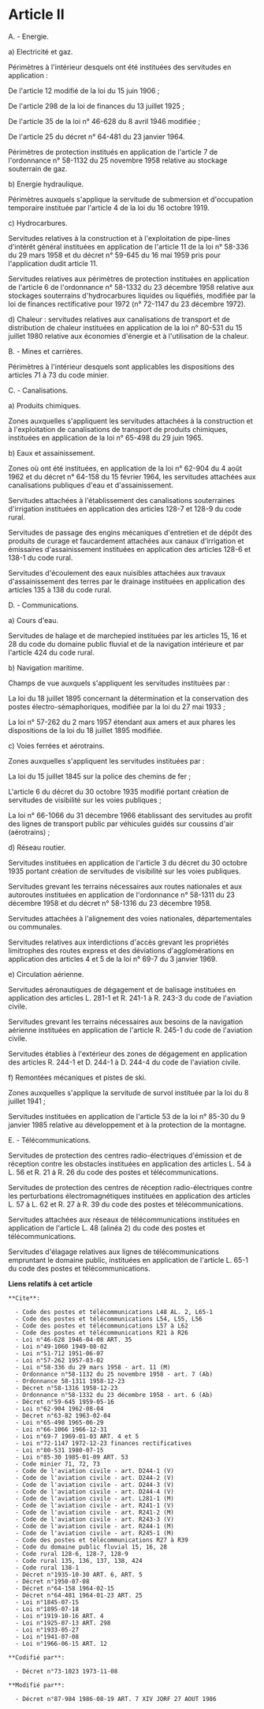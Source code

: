 # Article II

A. - Energie.

a) Electricité et gaz.

Périmètres à l'intérieur desquels ont été instituées des servitudes en application :

De l'article 12 modifié de la loi du 15 juin 1906 ;

De l'article 298 de la loi de finances du 13 juillet 1925 ;

De l'article 35 de la loi n° 46-628 du 8 avril 1946 modifiée ;

De l'article 25 du décret n° 64-481 du 23 janvier 1964.

Périmètres de protection institués en application de l'article 7 de l'ordonnance n° 58-1132 du 25 novembre 1958 relative au
stockage souterrain de gaz.

b) Energie hydraulique.

Périmètres auxquels s'applique la servitude de submersion et d'occupation temporaire instituée par l'article 4 de la loi du
16 octobre 1919.

c) Hydrocarbures.

Servitudes relatives à la construction et à l'exploitation de pipe-lines d'intérêt général instituées en application de
l'article 11 de la loi n° 58-336 du 29 mars 1958 et du décret n° 59-645 du 16 mai 1959 pris pour l'application dudit article
11.

Servitudes relatives aux périmètres de protection instituées en application de l'article 6 de l'ordonnance n° 58-1332 du 23
décembre 1958 relative aux stockages souterrains d'hydrocarbures liquides ou liquéfiés, modifiée par la loi de finances
rectificative pour 1972 (n° 72-1147 du 23 décembre 1972).

d) Chaleur : servitudes relatives aux canalisations de transport et de distribution de chaleur instituées en application de
la loi n° 80-531 du 15 juillet 1980 relative aux économies d'énergie et à l'utilisation de la chaleur.

B. - Mines et carrières.

Périmètres à l'intérieur desquels sont applicables les dispositions des articles 71 à 73 du code minier.

C. - Canalisations.

a) Produits chimiques.

Zones auxquelles s'appliquent les servitudes attachées à la construction et à l'exploitation de canalisations de transport de
produits chimiques, instituées en application de la loi n° 65-498 du 29 juin 1965.

b) Eaux et assainissement.

Zones où ont été instituées, en application de la loi n° 62-904 du 4 août 1962 et du décret n° 64-158 du 15 février 1964, les
servitudes attachées aux canalisations publiques d'eau et d'assainissement.

Servitudes attachées à l'établissement des canalisations souterraines d'irrigation instituées en application des articles
128-7 et 128-9 du code rural.

Servitudes de passage des engins mécaniques d'entretien et de dépôt des produits de curage et faucardement attachées aux
canaux d'irrigation et émissaires d'assainissement instituées en application des articles 128-6 et 138-1 du code rural.

Servitudes d'écoulement des eaux nuisibles attachées aux travaux d'assainissement des terres par le drainage instituées en
application des articles 135 à 138 du code rural.

D. - Communications.

a) Cours d'eau.

Servitudes de halage et de marchepied instituées par les articles 15, 16 et 28 du code du domaine public fluvial et de la
navigation intérieure et par l'article 424 du code rural.

b) Navigation maritime.

Champs de vue auxquels s'appliquent les servitudes instituées par :

La loi du 18 juillet 1895 concernant la détermination et la conservation des postes électro-sémaphoriques, modifiée par la
loi du 27 mai 1933 ;

La loi n° 57-262 du 2 mars 1957 étendant aux amers et aux phares les dispositions de la loi du 18 juillet 1895 modifiée.

c) Voies ferrées et aérotrains.

Zones auxquelles s'appliquent les servitudes instituées par :

La loi du 15 juillet 1845 sur la police des chemins de fer ;

L'article 6 du décret du 30 octobre 1935 modifié portant création de servitudes de visibilité sur les voies publiques ;

La loi n° 66-1066 du 31 décembre 1966 établissant des servitudes au profit des lignes de transport public par véhicules
guidés sur coussins d'air (aérotrains) ;

d) Réseau routier.

Servitudes instituées en application de l'article 3 du décret du 30 octobre 1935 portant création de servitudes de visibilité
sur les voies publiques.

Servitudes grevant les terrains nécessaires aux routes nationales et aux autoroutes instituées en application de l'ordonnance
n° 58-1311 du 23 décembre 1958 et du décret n° 58-1316 du 23 décembre 1958.

Servitudes attachées à l'alignement des voies nationales, départementales ou communales.

Servitudes relatives aux interdictions d'accès grevant les propriétés limitrophes des routes express et des déviations
d'agglomérations en application des articles 4 et 5 de la loi n° 69-7 du 3 janvier 1969.

e) Circulation aérienne.

Servitudes aéronautiques de dégagement et de balisage instituées en application des articles L. 281-1 et R. 241-1 à R. 243-3
du code de l'aviation civile.

Servitudes grevant les terrains nécessaires aux besoins de la navigation aérienne instituées en application de l'article R.
245-1 du code de l'aviation civile.

Servitudes établies à l'extérieur des zones de dégagement en application des articles R. 244-1 et D. 244-1 à D. 244-4 du code
de l'aviation civile.

f) Remontées mécaniques et pistes de ski.

Zones auxquelles s'applique la servitude de survol instituée par la loi du 8 juillet 1941 ;

Servitudes instituées en application de l'article 53 de la loi n° 85-30 du 9 janvier 1985 relative au développement et à la
protection de la montagne.

E. - Télécommunications.

Servitudes de protection des centres radio-électriques d'émission et de réception contre les obstacles instituées en
application des articles L. 54 à L. 56 et R. 21 à R. 26 du code des postes et télécommunications.

Servitudes de protection des centres de réception radio-électriques contre les perturbations électromagnétiques instituées en
application des articles L. 57 à L. 62 et R. 27 à R. 39 du code des postes et télécommunications.

Servitudes attachées aux réseaux de télécommunications instituées en application de l'article L. 48 (alinéa 2) du code des
postes et télécommunications.

Servitudes d'élagage relatives aux lignes de télécommunications empruntant le domaine public, instituées en application de
l'article L. 65-1 du code des postes et télécommunications.

**Liens relatifs à cet article**

	**Cite**:

	  - Code des postes et télécommunications L48 AL. 2, L65-1
	  - Code des postes et télécommunications L54, L55, L56
	  - Code des postes et télécommunications L57 à L62
	  - Code des postes et télécommunications R21 à R26
	  - Loi n°46-628 1946-04-08 ART. 35
	  - Loi n°49-1060 1949-08-02
	  - Loi n°51-712 1951-06-07
	  - Loi n°57-262 1957-03-02
	  - Loi n°58-336 du 29 mars 1958 - art. 11 (M)
	  - Ordonnance n°58-1132 du 25 novembre 1958 - art. 7 (Ab)
	  - Ordonnance 58-1311 1958-12-23
	  - Décret n°58-1316 1958-12-23
	  - Ordonnance n°58-1332 du 23 décembre 1958 - art. 6 (Ab)
	  - Décret n°59-645 1959-05-16
	  - Loi n°62-904 1962-08-04
	  - Décret n°63-82 1963-02-04
	  - Loi n°65-498 1965-06-29
	  - Loi n°66-1066 1966-12-31
	  - Loi n°69-7 1969-01-03 ART. 4 et 5
	  - Loi n°72-1147 1972-12-23 finances rectificatives
	  - Loi n°80-531 1980-07-15
	  - Loi n°85-30 1985-01-09 ART. 53
	  - Code minier 71, 72, 73
	  - Code de l'aviation civile - art. D244-1 (V)
	  - Code de l'aviation civile - art. D244-2 (V)
	  - Code de l'aviation civile - art. D244-3 (V)
	  - Code de l'aviation civile - art. D244-4 (V)
	  - Code de l'aviation civile - art. L281-1 (M)
	  - Code de l'aviation civile - art. R241-1 (V)
	  - Code de l'aviation civile - art. R241-2 (M)
	  - Code de l'aviation civile - art. R243-3 (V)
	  - Code de l'aviation civile - art. R244-1 (M)
	  - Code de l'aviation civile - art. R245-1 (M)
	  - Code des postes et télécommunications R27 à R39
	  - Code du domaine public fluvial 15, 16, 28
	  - Code rural 128-6, 128-7, 128-9
	  - Code rural 135, 136, 137, 138, 424
	  - Code rural 138-1
	  - Décret n°1935-10-30 ART. 6, ART. 5
	  - Décret n°1950-07-08
	  - Décret n°64-158 1964-02-15
	  - Décret n°64-481 1964-01-23 ART. 25
	  - Loi n°1845-07-15
	  - Loi n°1895-07-18
	  - Loi n°1919-10-16 ART. 4
	  - Loi n°1925-07-13 ART. 298
	  - Loi n°1933-05-27
	  - Loi n°1941-07-08
	  - Loi n°1966-06-15 ART. 12

	**Codifié par**:

	  - Décret n°73-1023 1973-11-08

	**Modifié par**:

	  - Décret n°87-984 1986-08-19 ART. 7 XIV JORF 27 AOUT 1986
